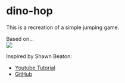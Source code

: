 # dino-hop
This is a recreation of a simple jumping game. 

Based on... <br/>
<img src="https://storage.googleapis.com/gweb-uniblog-publish-prod/original_images/Dino_non-birthday_version.gif"/>

Inspired by Shawn Beaton:
<ul>
  <li>
    <a href="https://www.youtube.com/watch?v=bG2BmmYr9NQ"> Youtube Tutorial </a>
  </li>
  <li>
    <a href= "https://github.com/Beat0154"> GitHub </a>
  </li>
</ul>
 
